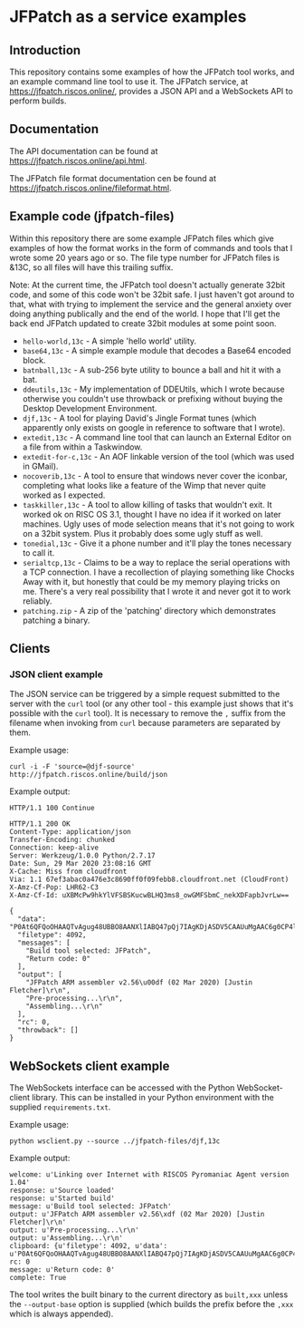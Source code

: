 # JFPatch as a service examples

## Introduction

This repository contains some examples of how the JFPatch tool works, and an example
command line tool to use it. The JFPatch service, at https://jfpatch.riscos.online/,
provides a JSON API and a WebSockets API to perform builds.

## Documentation

The API documentation can be found at https://jfpatch.riscos.online/api.html.

The JFPatch file format documentation cen be found at https://jfpatch.riscos.online/fileformat.html.

## Example code (jfpatch-files)

Within this repository there are some example JFPatch files which give examples of how the format works
in the form of commands and tools that I wrote some 20 years ago or so. The file type number for JFPatch files is &13C, so all files will have this trailing suffix.

Note: At the current time, the JFPatch tool doesn't actually generate 32bit code, and some of this code
won't be 32bit safe. I just haven't got around to that, what with trying to implement the service and
the general anxiety over doing anything publically and the end of the world. I hope that I'll get the
back end JFPatch updated to create 32bit modules at some point soon.

* `hello-world,13c` - A simple 'hello world' utility.
* `base64,13c` - A simple example module that decodes a Base64 encoded block.
* `batnball,13c` - A sub-256 byte utility to bounce a ball and hit it with a bat.
* `ddeutils,13c` - My implementation of DDEUtils, which I wrote because otherwise you couldn't use throwback or prefixing without buying the Desktop Development Environment.
* `djf,13c` - A tool for playing David's Jingle Format tunes (which apparently only exists on google in reference to software that I wrote).
* `extedit,13c` - A command line tool that can launch an External Editor on a file from within a Taskwindow.
* `extedit-for-c,13c` - An AOF linkable version of the tool (which was used in GMail).
* `nocoverib,13c` - A tool to ensure that windows never cover the iconbar, completing what looks like a feature of the Wimp that never quite worked as I expected.
* `taskkiller,13c` - A tool to allow killing of tasks that wouldn't exit. It worked ok on RISC OS 3.1, thought I have no idea if it worked on later machines. Ugly uses of mode selection means that it's not
going to work on a 32bit system. Plus it probably does some ugly stuff as well.
* `tonedial,13c` - Give it a phone number and it'll play the tones necessary to call it.
* `serialtcp,13c` - Claims to be a way to replace the serial operations with a TCP connection. I have a recollection of playing something like Chocks Away with it, but honestly that could be my memory playing
tricks on me. There's a very real possibility that I wrote it and never got it to work reliably.
* `patching.zip` - A zip of the 'patching' directory which demonstrates patching a binary.


## Clients


### JSON client example

The JSON service can be triggered by a simple request submitted to the server with the `curl` tool (or
any other tool - this example just shows that it's possible with the `curl` tool). It is necessary to
remove the `,` suffix from the filename when invoking from `curl` because parameters are separated by
them.

Example usage:

    curl -i -F 'source=@djf-source'  http://jfpatch.riscos.online/build/json

Example output:
```
HTTP/1.1 100 Continue

HTTP/1.1 200 OK
Content-Type: application/json
Transfer-Encoding: chunked
Connection: keep-alive
Server: Werkzeug/1.0.0 Python/2.7.17
Date: Sun, 29 Mar 2020 23:08:16 GMT
X-Cache: Miss from cloudfront
Via: 1.1 67ef3abac0a476e3c8690ff0f09febb8.cloudfront.net (CloudFront)
X-Amz-Cf-Pop: LHR62-C3
X-Amz-Cf-Id: uXBMcPw9hkYlVFSBSKucwBLHQ3ms8_owGMFSbmC_nekXDFapbJvrLw==

{
  "data": "P0At6QFQoOHAAQTvAgug48UBBO8AANXlIABQ47pQj7IAgKDjASDV5CAAUuMgAAC6g0CP4lswj+IBEPTlAAAx4wIAMRH7//8aA0BE4AQxhOADMaDhAzKD4AQwg+ABQNXkIABU4xIAALowQFTi7P//ShdAhAIRAFTjB0BEogRxhOCEQKDhAUBE4gAQoONfADLjBQAAChwgn+UEOIPgCACg4cEBBO8AADDj+///ugeAiODb///qP4C96AEA8f9henN4Y2Z2Z2Juam1rLGwucTJ3M2VyNXQ2eTd1aTlvMHAALjN3NmUydzIuMjI2LDZxNncycTIsMi4zLDJtNAB1",
  "filetype": 4092,
  "messages": [
    "Build tool selected: JFPatch",
    "Return code: 0"
  ],
  "output": [
    "JFPatch ARM assembler v2.56\u00df (02 Mar 2020) [Justin Fletcher]\r\n",
    "Pre-processing...\r\n",
    "Assembling...\r\n"
  ],
  "rc": 0,
  "throwback": []
}
```

## WebSockets client example

The WebSockets interface can be accessed with the Python WebSocket-client library. This can be installed in
your Python environment with the supplied `requirements.txt`.

Example usage:

    python wsclient.py --source ../jfpatch-files/djf,13c

Example output:

```
welcome: u'Linking over Internet with RISCOS Pyromaniac Agent version 1.04'
response: u'Source loaded'
response: u'Started build'
message: u'Build tool selected: JFPatch'
output: u'JFPatch ARM assembler v2.56\xdf (02 Mar 2020) [Justin Fletcher]\r\n'
output: u'Pre-processing...\r\n'
output: u'Assembling...\r\n'
clipboard: {u'filetype': 4092, u'data': u'P0At6QFQoOHAAQTvAgug48UBBO8AANXlIABQ47pQj7IAgKDjASDV5CAAUuMgAAC6g0CP4lswj+IBEPTlAAAx4wIAMRH7//8aA0BE4AQxhOADMaDhAzKD4AQwg+ABQNXkIABU4xIAALowQFTi7P//ShdAhAIRAFTjB0BEogRxhOCEQKDhAUBE4gAQoONfADLjBQAAChwgn+UEOIPgCACg4cEBBO8AADDj+///ugeAiODb///qP4C96AEA8f9henN4Y2Z2Z2Juam1rLGwucTJ3M2VyNXQ2eTd1aTlvMHAALjN3NmUydzIuMjI2LDZxNncycTIsMi4zLDJtNAB1'}
rc: 0
message: u'Return code: 0'
complete: True
```

The tool writes the built binary to the current directory as `built,xxx` unless the `--output-base` option
is supplied (which builds the prefix before the `,xxx` which is always appended).
